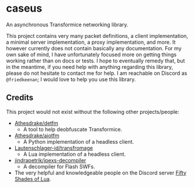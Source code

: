 # caseus

An asynchronous Transformice networking library.

This project contains very many packet definitions, a client implementation, a minimal server implementation, a proxy implementation, and more. It however currently does not contain basically any documentation. For my own sake of mind, I have unfortunately focused more on getting things working rather than on docs or tests. I hope to eventually remedy that, but in the meantime, if you need help with anything regarding this library, please do not hesitate to contact me for help. I am reachable on Discord as `@friedkeenan`; I would love to help you use this library.

## Credits

This project would not exist without the following other projects/people:

- [Athesdrake/detfm](https://github.com/Athesdrake/detfm)
    - A tool to help deobfuscate Transformice.
- [Athesdrake/aiotfm](https://github.com/Athesdrake/aiotfm)
    - A Python implementation of a headless client.
- [Lautenschlager-id/transfromage](https://github.com/Lautenschlager-id/transfromage)
    - A Lua implementation of a headless client.
- [jindrapetrik/jpexs-decompiler](https://github.com/jindrapetrik/jpexs-decompiler)
    - A decompiler for Flash SWFs.
- The very helpful and knowledgeable people on the Discord server [Fifty Shades of Lua](https://discord.gg/quch83R).
